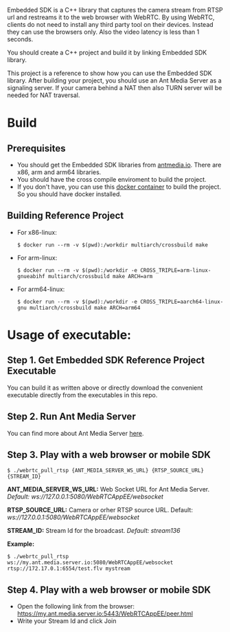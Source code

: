 Embedded SDK is a C++ library that captures the camera stream from RTSP url and restreams it to the web browser with WebRTC. 
By using WebRTC, clients do not need to install any third party tool on their devices. Instead they can use the browsers only. Also the video latency is less than 1 seconds. 

You should create a C++ project and build it by linking Embedded SDK library. 

This project is a reference to show how you can use the Embedded SDK library. After building your project, you should use an Ant Media Server as a signaling server. If your camera behind a NAT then also TURN server will be needed for NAT traversal.


# Build
## Prerequisites
- You should get the Embedded SDK libraries from [antmedia.io](https://antmedia.io). There are x86, arm and arm64 libraries.
- You should have the cross compile enviroment to build the project. 
- If you don't have, you can use this [docker container](https://github.com/multiarch/crossbuild) to build the project. So you should have docker installed.

## Building Reference Project
- For x86-linux:

  `$ docker run --rm -v $(pwd):/workdir multiarch/crossbuild make`
- For arm-linux:
  
  `$ docker run --rm -v $(pwd):/workdir -e CROSS_TRIPLE=arm-linux-gnueabihf multiarch/crossbuild make ARCH=arm`
- For arm64-linux:
  
  `$ docker run --rm -v $(pwd):/workdir -e CROSS_TRIPLE=aarch64-linux-gnu multiarch/crossbuild make ARCH=arm64`


# Usage of executable:

## Step 1. Get Embedded SDK Reference Project Executable
You can build it as written above or directly download the convenient executable directly from the executables in this repo.

## Step 2. Run Ant Media Server
You can find more about Ant Media Server [here](https://github.com/ant-media/Ant-Media-Server/wiki).

## Step 3. Play with a web browser or mobile SDK

`
$ ./webrtc_pull_rtsp {ANT_MEDIA_SERVER_WS_URL} {RTSP_SOURCE_URL} {STREAM_ID}
`

  **ANT_MEDIA_SERVER_WS_URL:** Web Socket URL for Ant Media Server. *Default: ws://127.0.0.1:5080/WebRTCAppEE/websocket*

  **RTSP_SOURCE_URL:** Camera or orher RTSP source URL. Default: *ws://127.0.0.1:5080/WebRTCAppEE/websocket*

  **STREAM_ID:** Stream Id for the broadcast. *Default: stream136*

**Example:**

  `
  $ ./webrtc_pull_rtsp ws://my.ant.media.server.io:5080/WebRTCAppEE/websocket rtsp://172.17.0.1:6554/test.flv mystream
  `

## Step 4. Play with a web browser or mobile SDK
- Open the following link from the browser:
  https://my.ant.media.server.io:5443/WebRTCAppEE/peer.html
- Write your Stream Id and click Join
